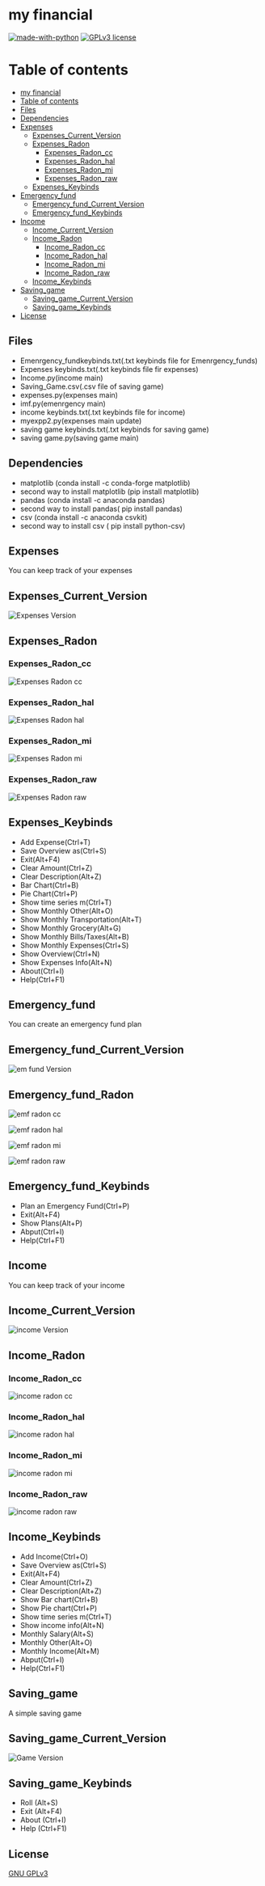 # my financial

[![made-with-python](https://img.shields.io/badge/Made%20with-Python-1f425f.svg)](https://www.python.org/) [![GPLv3 license](https://img.shields.io/badge/License-GPLv3-blue.svg)](http://perso.crans.org/besson/LICENSE.html)


# Table of contents

<!--ts-->
  * [my financial](#my_financial)
  * [Table of contents](#Table_of_contents)
  * [Files](#Files)
  * [Dependencies](#Dependencies)
  * [Expenses](#Expenses)
    * [Expenses_Current_Version](#Expenses_Current_Version)
    * [Expenses_Radon](#Expenses_Radon)
      * [Expenses_Radon_cc](#Expenses_Radon_cc)
      * [Expenses_Radon_hal](#Expenses_Radon_hal)
      * [Expenses_Radon_mi](#Expenses_Radon_mi)
      * [Expenses_Radon_raw](#Expenses_Radon_raw)
    * [Expenses_Keybinds](#Expenses_Keybinds)
  * [Emergency_fund](#Emergency_fund)
    * [Emergency_fund_Current_Version](#Emergency_fund_Current_Version)
    * [Emergency_fund_Keybinds](#Emergency_fund_Keybinds)
  * [Income](#Income)
    * [Income_Current_Version](#Income_Current_Version)
    * [Income_Radon](#Income_Radon)
      * [Income_Radon_cc](#Income_Radon_cc)
      * [Income_Radon_hal](#Income_Radon_hal)
      * [Income_Radon_mi](#Income_Radon_mi)
      * [Income_Radon_raw](#Income_Radon_raw)
    * [Income_Keybinds](#Income_Keybinds)
  * [Saving_game](#Saving_game)
    * [Saving_game_Current_Version](#Saving_game_Current_Version)
    * [Saving_game_Keybinds](#Saving_game_Keybinds)
  * [License](#License)
<!--te-->

## Files
<ul>
 <li> Emenrgency_fundkeybinds.txt(.txt keybinds file for Emenrgency_funds) </li> 
 <li> Expenses keybinds.txt(.txt keybinds file fir expenses) </li>
 <li> Income.py(income main) </li>
 <li> Saving_Game.csv(.csv file of saving game) </li>
 <li> expenses.py(expenses main) </li>
 <li> imf.py(emenrgency main) </li>
 <li> income keybinds.txt(.txt keybinds file for income) </li>
 <li> myexpp2.py(expenses main update) </li>
 <li> saving game keybinds.txt(.txt keybinds for saving game) </li>
 <li> saving game.py(saving game main) </li>
</ul>

## Dependencies

<ul>
  <li> matplotlib (conda install -c conda-forge matplotlib) </li>
  <li> second way to install matplotlib (pip install matplotlib) </li>
  <li> pandas (conda install -c anaconda pandas) </li>
  <li> second way to install pandas( pip install pandas) </li>
  <li> csv (conda install -c anaconda csvkit) </li>
  <li> second way to install csv ( pip install python-csv) </li>
</ul>

## Expenses
<p> You can keep track of your expenses </p>

## Expenses_Current_Version

<p><img src ="images/Expenses.png" title = "Expenses Version"/> </p>

## Expenses_Radon

### Expenses_Radon_cc

<p><img src="images/expenses radon cc.png" title="Expenses Radon cc"/> </p>

### Expenses_Radon_hal

<p><img src="images/expenses radon hal.png" title="Expenses Radon hal"/> </p>

### Expenses_Radon_mi

<p><img src="images/expenses radon mi.png" title="Expenses Radon mi"/> </p>

### Expenses_Radon_raw

<p><img src="images/expenses radon raw.png" title="Expenses Radon raw"/> </p>

## Expenses_Keybinds 

 <ul>
  <li> Add Expense(Ctrl+T) </li>
  <li> Save Overview as(Ctrl+S) </li>
  <li> Exit(Alt+F4) </li>
  <li> Clear Amount(Ctrl+Z) </li>
  <li> Clear Description(Alt+Z) </li>
  <li> Bar Chart(Ctrl+B) </li>
  <li> Pie Chart(Ctrl+P) </li>
  <li> Show time series m(Ctrl+T) </li>
  <li> Show Monthly Other(Alt+O) </li>
  <li> Show Monthly Transportation(Alt+T) </li>
  <li> Show Monthly Grocery(Alt+G) </li>
  <li> Show Monthly Bills/Taxes(Alt+B) </li>
  <li> Show Monthly Expenses(Ctrl+S) </li>
  <li> Show Overview(Ctrl+N) </li>
  <li> Show Expenses Info(Alt+N) </li>
  <li> About(Ctrl+I) </li>
  <li> Help(Ctrl+F1) </li>
</ul>

## Emergency_fund
<p> You can create an emergency fund plan  </p>

 ## Emergency_fund_Current_Version

<p><img src ="images/em fund.png" title = "em fund Version"/> </p>

## Emergency_fund_Radon

<p><img src="images/emf radon cc.png" title = "emf radon cc"/> </p>
<p><img src="images/emf radon hal.png" title ="emf radon hal"/> </p>
<p><img src="images/emf radon mi.png" title ="emf radon mi"/></p>
<p><img src="images/emf radon raw.png" title="emf radon raw"/></p>

## Emergency_fund_Keybinds

 <ul>
  <li> Plan an Emergency Fund(Ctrl+P) </li>
  <li> Exit(Alt+F4) </li>
  <li> Show Plans(Alt+P) </li>
  <li> Abput(Ctrl+I) </li>
  <li> Help(Ctrl+F1) </li>
</ul>

 ## Income 
 
 <p> You can keep track of your income </p>
 
 ## Income_Current_Version

<p><img src ="images/income.png" title = " income Version"/> </p>

## Income_Radon

### Income_Radon_cc

<p><img src="images/income radon cc.png" title = "income radon cc"/> </p>

### Income_Radon_hal

<p><img src="images/income radon hal.png" title ="income radon hal"/> </p>

### Income_Radon_mi

<p><img src="images/income radon mi.png" title ="income radon mi"/></p>

### Income_Radon_raw

<p><img src="images/income radon raw.png" title="income radon raw"/></p>


## Income_Keybinds

<ul>
  <li> Add Income(Ctrl+O) </li>
  <li> Save Overview as(Ctrl+S) </li>
  <li> Exit(Alt+F4) </li>
  <li> Clear Amount(Ctrl+Z) </li>
  <li> Clear Description(Alt+Z) </li>
  <li> Show Bar chart(Ctrl+B) </li>
  <li> Show Pie chart(Ctrl+P) </li>
  <li> Show time series m(Ctrl+T) </li>
  <li> Show income info(Alt+N) </li>
  <li> Monthly Salary(Alt+S) </li>
  <li> Monthly Other(Alt+O) </li>
  <li> Monthly Income(Alt+M) </li>
  <li> Abput(Ctrl+I) </li>
  <li> Help(Ctrl+F1) </li>
</ul>

## Saving_game

<p> A simple saving game </p>

 ## Saving_game_Current_Version

<p> <img src = "images/game.png" title = "Game Version"/> </p>

## Saving_game_Keybinds

<ul>
  <li> Roll (Alt+S) </li>
  <li> Exit (Alt+F4) </li>
  <li> About (Ctrl+I) </li>
  <li> Help (Ctrl+F1) </li>
</ul>

## License

[GNU GPLv3](https://choosealicense.com/licenses/gpl-3.0/)